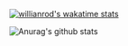 [![willianrod's wakatime stats](https://github-readme-stats.vercel.app/api/wakatime?username=willianrod)](https://github.com/anuraghazra/github-readme-stats)

![Anurag's github stats](https://github-readme-stats.vercel.app/api?username=xiaoxigua-1&show_icons=true&theme=radical)

